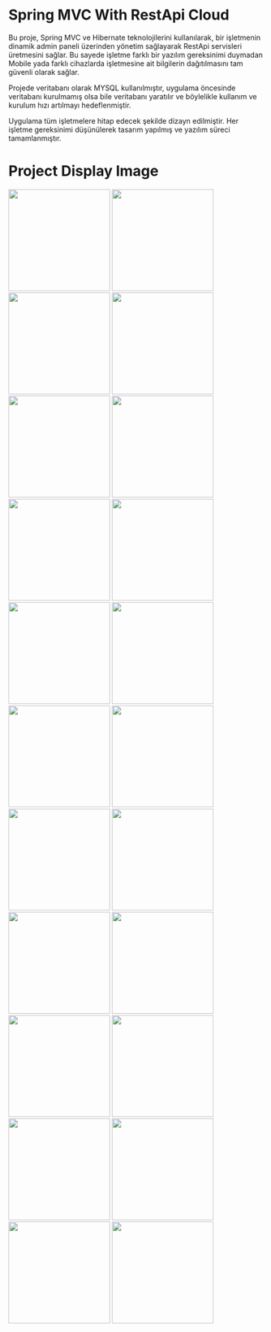 # Spring MVC With RestApi Cloud
<p>Bu proje, Spring MVC ve Hibernate teknolojilerini kullanılarak, bir işletmenin dinamik admin paneli üzerinden yönetim sağlayarak RestApi servisleri üretmesini sağlar. Bu sayede işletme farklı bir yazılım gereksinimi duymadan Mobile yada farklı cihazlarda işletmesine ait bilgilerin dağıtılmasını tam güvenli olarak sağlar.
  
Projede veritabanı olarak MYSQL kullanılmıştır, uygulama öncesinde veritabanı kurulmamış olsa bile veritabanı yaratılır ve böylelikle kullanım ve kurulum hızı artılmayı hedeflenmiştir. 

Uygulama tüm işletmelere hitap edecek şekilde dizayn edilmiştir. Her işletme gereksinimi düşünülerek tasarım yapılmış ve yazılım süreci tamamlanmıştır.

</p>

# Project Display Image
<p>
<a href="https://github.com/hakanozer/SpringRestApiCloud/blob/master/ekran_goruntuleri/000.png" target="_blank">
<img src="https://github.com/hakanozer/SpringRestApiCloud/blob/master/ekran_goruntuleri/000.png" width="200" style="max-width:100%;"></a>

<a href="https://github.com/hakanozer/SpringRestApiCloud/blob/master/ekran_goruntuleri/00.png" target="_blank">
<img src="https://github.com/hakanozer/SpringRestApiCloud/blob/master/ekran_goruntuleri/00.png" width="200" style="max-width:100%;"></a>

<a href="https://github.com/hakanozer/SpringRestApiCloud/blob/master/ekran_goruntuleri/0.png" target="_blank">
<img src="https://github.com/hakanozer/SpringRestApiCloud/blob/master/ekran_goruntuleri/0.png" width="200" style="max-width:100%;"></a>

<a href="https://github.com/hakanozer/SpringRestApiCloud/blob/master/ekran_goruntuleri/1.png" target="_blank">
<img src="https://github.com/hakanozer/SpringRestApiCloud/blob/master/ekran_goruntuleri/1.png" width="200" style="max-width:100%;"></a>

<a href="https://github.com/hakanozer/SpringRestApiCloud/blob/master/ekran_goruntuleri/2.png" target="_blank">
<img src="https://github.com/hakanozer/SpringRestApiCloud/blob/master/ekran_goruntuleri/2.png" width="200" style="max-width:100%;"></a>

<a href="https://github.com/hakanozer/SpringRestApiCloud/blob/master/ekran_goruntuleri/3.png" target="_blank">
<img src="https://github.com/hakanozer/SpringRestApiCloud/blob/master/ekran_goruntuleri/3.png" width="200" style="max-width:100%;"></a>

<a href="https://github.com/hakanozer/SpringRestApiCloud/blob/master/ekran_goruntuleri/4.png" target="_blank">
<img src="https://github.com/hakanozer/SpringRestApiCloud/blob/master/ekran_goruntuleri/4.png" width="200" style="max-width:100%;"></a>

<a href="https://github.com/hakanozer/SpringRestApiCloud/blob/master/ekran_goruntuleri/5.png" target="_blank">
<img src="https://github.com/hakanozer/SpringRestApiCloud/blob/master/ekran_goruntuleri/5.png" width="200" style="max-width:100%;"></a>

<a href="https://github.com/hakanozer/SpringRestApiCloud/blob/master/ekran_goruntuleri/6.png" target="_blank">
<img src="https://github.com/hakanozer/SpringRestApiCloud/blob/master/ekran_goruntuleri/6.png" width="200" style="max-width:100%;"></a>


<a href="https://github.com/hakanozer/SpringRestApiCloud/blob/master/ekran_goruntuleri/7.png" target="_blank">
<img src="https://github.com/hakanozer/SpringRestApiCloud/blob/master/ekran_goruntuleri/7.png" width="200" style="max-width:100%;"></a>


<a href="https://github.com/hakanozer/SpringRestApiCloud/blob/master/ekran_goruntuleri/8.png" target="_blank">
<img src="https://github.com/hakanozer/SpringRestApiCloud/blob/master/ekran_goruntuleri/8.png" width="200" style="max-width:100%;"></a>


<a href="https://github.com/hakanozer/SpringRestApiCloud/blob/master/ekran_goruntuleri/9.png" target="_blank">
<img src="https://github.com/hakanozer/SpringRestApiCloud/blob/master/ekran_goruntuleri/9.png" width="200" style="max-width:100%;"></a>


<a href="https://github.com/hakanozer/SpringRestApiCloud/blob/master/ekran_goruntuleri/10.png" target="_blank">
<img src="https://github.com/hakanozer/SpringRestApiCloud/blob/master/ekran_goruntuleri/10.png" width="200" style="max-width:100%;"></a>


<a href="https://github.com/hakanozer/SpringRestApiCloud/blob/master/ekran_goruntuleri/11.png" target="_blank">
<img src="https://github.com/hakanozer/SpringRestApiCloud/blob/master/ekran_goruntuleri/11.png" width="200" style="max-width:100%;"></a>


<a href="https://github.com/hakanozer/SpringRestApiCloud/blob/master/ekran_goruntuleri/12.png" target="_blank">
<img src="https://github.com/hakanozer/SpringRestApiCloud/blob/master/ekran_goruntuleri/12.png" width="200" style="max-width:100%;"></a>


<a href="https://github.com/hakanozer/SpringRestApiCloud/blob/master/ekran_goruntuleri/13.png" target="_blank">
<img src="https://github.com/hakanozer/SpringRestApiCloud/blob/master/ekran_goruntuleri/13.png" width="200" style="max-width:100%;"></a>


<a href="https://github.com/hakanozer/SpringRestApiCloud/blob/master/ekran_goruntuleri/14.png" target="_blank">
<img src="https://github.com/hakanozer/SpringRestApiCloud/blob/master/ekran_goruntuleri/14.png" width="200" style="max-width:100%;"></a>

<a href="https://github.com/hakanozer/SpringRestApiCloud/blob/master/ekran_goruntuleri/15.png" target="_blank">
<img src="https://github.com/hakanozer/SpringRestApiCloud/blob/master/ekran_goruntuleri/15.png" width="200" style="max-width:100%;"></a>


<a href="https://github.com/hakanozer/SpringRestApiCloud/blob/master/ekran_goruntuleri/16.png" target="_blank">
<img src="https://github.com/hakanozer/SpringRestApiCloud/blob/master/ekran_goruntuleri/16.png" width="200" style="max-width:100%;"></a>

<a href="https://github.com/hakanozer/SpringRestApiCloud/blob/master/ekran_goruntuleri/17.png" target="_blank">
<img src="https://github.com/hakanozer/SpringRestApiCloud/blob/master/ekran_goruntuleri/17.png" width="200" style="max-width:100%;"></a>


<a href="https://github.com/hakanozer/SpringRestApiCloud/blob/master/ekran_goruntuleri/mobil1.png" target="_blank">
<img src="https://github.com/hakanozer/SpringRestApiCloud/blob/master/ekran_goruntuleri/mobil1.png" width="200" style="max-width:100%;"></a>


<a href="https://github.com/hakanozer/SpringRestApiCloud/blob/master/ekran_goruntuleri/mobil2.png" target="_blank">
<img src="https://github.com/hakanozer/SpringRestApiCloud/blob/master/ekran_goruntuleri/mobil2.png" width="200" style="max-width:100%;"></a>
